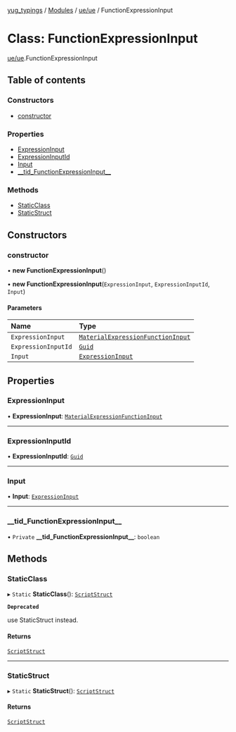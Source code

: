 [yug_typings](../README.md) / [Modules](../modules.md) / [ue/ue](../modules/ue_ue.md) / FunctionExpressionInput

# Class: FunctionExpressionInput

[ue/ue](../modules/ue_ue.md).FunctionExpressionInput

## Table of contents

### Constructors

- [constructor](ue_ue.FunctionExpressionInput.md#constructor)

### Properties

- [ExpressionInput](ue_ue.FunctionExpressionInput.md#expressioninput)
- [ExpressionInputId](ue_ue.FunctionExpressionInput.md#expressioninputid)
- [Input](ue_ue.FunctionExpressionInput.md#input)
- [\_\_tid\_FunctionExpressionInput\_\_](ue_ue.FunctionExpressionInput.md#__tid_functionexpressioninput__)

### Methods

- [StaticClass](ue_ue.FunctionExpressionInput.md#staticclass)
- [StaticStruct](ue_ue.FunctionExpressionInput.md#staticstruct)

## Constructors

### constructor

• **new FunctionExpressionInput**()

• **new FunctionExpressionInput**(`ExpressionInput`, `ExpressionInputId`, `Input`)

#### Parameters

| Name | Type |
| :------ | :------ |
| `ExpressionInput` | [`MaterialExpressionFunctionInput`](ue_ue.MaterialExpressionFunctionInput.md) |
| `ExpressionInputId` | [`Guid`](ue_ue_s.Guid.md) |
| `Input` | [`ExpressionInput`](ue_ue.ExpressionInput.md) |

## Properties

### ExpressionInput

• **ExpressionInput**: [`MaterialExpressionFunctionInput`](ue_ue.MaterialExpressionFunctionInput.md)

___

### ExpressionInputId

• **ExpressionInputId**: [`Guid`](ue_ue_s.Guid.md)

___

### Input

• **Input**: [`ExpressionInput`](ue_ue.ExpressionInput.md)

___

### \_\_tid\_FunctionExpressionInput\_\_

• `Private` **\_\_tid\_FunctionExpressionInput\_\_**: `boolean`

## Methods

### StaticClass

▸ `Static` **StaticClass**(): [`ScriptStruct`](ue_ue.ScriptStruct.md)

**`Deprecated`**

use StaticStruct instead.

#### Returns

[`ScriptStruct`](ue_ue.ScriptStruct.md)

___

### StaticStruct

▸ `Static` **StaticStruct**(): [`ScriptStruct`](ue_ue.ScriptStruct.md)

#### Returns

[`ScriptStruct`](ue_ue.ScriptStruct.md)
